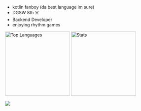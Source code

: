 - kotlin fanboy (da best language im sure)
- DGSW 8th ☠️
- Backend Developer
- enjoying rhythm games

<p align=left><img src="https://github-readme-stats.vercel.app/api/top-langs/?username=jombidev&amp;theme=radical"
        alt="Top Languages" height="210px">
        <img src="https://github-readme-stats.vercel.app/api?username=jombidev&amp;show_icons=true&amp;theme=radical"
        alt="Stats" height="210px"></p>
<a href="https://wakatime.com"><img src="https://wakatime.com/share/@d7baae8b-c0d3-497d-9baa-f6d8b2265087/0f96d668-2343-4783-8fec-cf74f6747d6b.png" /></a>
